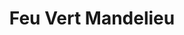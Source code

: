 ---
title: "Feu Vert Mandelieu"
url: /mandelieu-la-napoule/feu-vert-mandelieu/
shop: Autowerkstatt
---